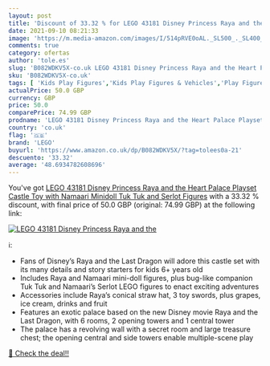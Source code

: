 ```yaml
---
layout: post
title: 'Discount of 33.32 % for LEGO 43181 Disney Princess Raya and the '
date: 2021-09-10 08:21:33
image: 'https://m.media-amazon.com/images/I/514pRVE0oAL._SL500_._SL400_.jpg'
comments: true
category: ofertas
author: 'tole.es'
slug: 'B082WDKV5X-co.uk LEGO 43181 Disney Princess Raya and the Heart Palace...'
sku: 'B082WDKV5X-co.uk'
tags: [ 'Kids Play Figures','Kids Play Figures & Vehicles','Play Figure Playsets','Toys & Games','Toys Store','lego', ]
actualPrice: 50.0 GBP
currency: GBP
price: 50.0
comparePrice: 74.99 GBP
prodname: 'LEGO 43181 Disney Princess Raya and the Heart Palace Playset  Castle Toy with Namaari Minidoll  Tuk Tuk and Serlot Figures'
country: 'co.uk'
flag: '🇬🇧'
brand: 'LEGO'
buyurl: 'https://www.amazon.co.uk/dp/B082WDKV5X/?tag=tolees0a-21'
descuento: '33.32'
average: '48.6934782608696'
---
```


You've got [LEGO 43181 Disney Princess Raya and the Heart Palace Playset  Castle Toy with Namaari Minidoll  Tuk Tuk and Serlot Figures](https://www.amazon.co.uk/dp/B082WDKV5X/?tag=tolees0a-21) with a  33.32 % discount, with final price of 50.0 GBP (original: 74.99 GBP) at the following link:

[![LEGO 43181 Disney Princess Raya and the ](https://m.media-amazon.com/images/I/514pRVE0oAL._SL500_._SL400_.jpg)](https://www.amazon.co.uk/dp/B082WDKV5X/?tag=tolees0a-21)

ℹ️:

- Fans of Disney’s Raya and the Last Dragon will adore this castle set with its many details and story starters for kids 6+ years old
- Includes Raya and Namaari mini-doll figures, plus bug-like companion Tuk Tuk and Namaari’s Serlot LEGO figures to enact exciting adventures
- Accessories include Raya’s conical straw hat, 3 toy swords, plus grapes, ice cream, drinks and fruit
- Features an exotic palace based on the new Disney movie Raya and the Last Dragon, with 6 rooms, 2 opening towers and 1 central tower
- The palace has a revolving wall with a secret room and large treasure chest; the opening central and side towers enable multiple-scene play

[🛒 Check the deal!!](https://www.amazon.co.uk/dp/B082WDKV5X/?tag=tolees0a-21)
